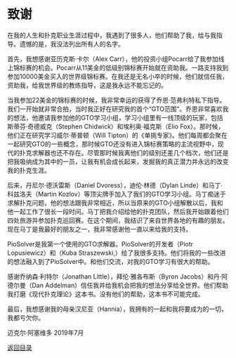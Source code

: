 # 致谢

在我的人生和扑克职业生涯过程中，我遇到了很多人，他们帮助了我，给与我指导。遗憾的是，我没法列出所有人的名字。

首先，我想感谢亚历克斯·卡尔（Alex Carr），他的投资小组Pocarr给了我参加线上锦标赛的机会。Pocarr从11美金的低级别锦标赛开始就在资助我。一路支持我到参加10000美金买入的世界级锦标赛。在我还是无名小卒的时候，他们就信任我，资助我，给我世界级的教练指导，这是我永远不能忘记的。

当我参加22美金的锦标赛的时候，我非常幸运的获得了乔恩·范弗利特私下指导。我们一开始就非常合拍，当时我正好在研究我的首个“GTO范围”。乔恩非常喜欢我的想法，他邀请我参加他的GTO学习小组，学习小组里有一线顶级的玩家，包括斯蒂芬·奇德威克（Stephen Chidwick）和埃利奥·福克斯（Elio Fox）。那时候，他们正在研究学习威尔·蒂普顿（Will Tipton）的《单挑专家》。他们每周都会聚在一起研究GTO的一些概念，那时候GTO还没有进入锦标赛策略的主流视野中，现代的扑克求解器也还不存在。尽管那时候我离他们的级别还差几个档次，他们还是把我吸纳成为其中的一员，让我有机会成长起来，发掘我的真正潜力并永远的改变我的扑克生涯。

后来，丹尼尔·德沃雷斯（Daniel Dvoress），迪伦·林德（Dylan Linde）和马丁·科兹洛夫（Martin Kozlov）等顶尖牌手加入了我们的GTO学习小组。马丁痴迷于求解扑克问题，他的想法跟我非常相近，所以当原来的GTO小组解散以后，我和他一起工作了很长一段时间。马丁把我介绍给他的扑克团队，然后我开始跟着他们四处旅游并参加扑克巡回赛。在这个期间，我结识了来自世界各地的有趣的朋友。现在马丁是我最好的朋友之一，我非常感谢他一直以来给我的支持。

PioSolver是我第一个使用的GTO求解器。PioSolver的开发者（Piotr Lopusiewicz）和（Kuba Straszewski,）给了我很多支持。他们将我的一些改进的想法融入到了PioSolver中。和他们交流，对我的GTO学习有很大的帮助。

感谢乔纳森·利特尔（Jonathan Little），拜伦·雅各布斯（Byron Jacobs）和丹·阿德尔曼（Dan Addelman）信任我并给我机会把我的想法分享给全世界。他们帮助我打磨《现代扑克理论》这本书。没有他们的帮助，这本书不可能完成。

最后，我想感谢我的母亲汉尼亚（Hannia），我拥有的一起和我将要成为的一切，我都亏欠你。

迈克尔·阿塞维多 2019年7月

[返回目录](README.md#目录)
